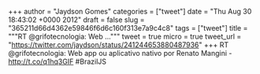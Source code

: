 
+++
author = "Jaydson Gomes"
categories = ["tweet"]
date = "Thu Aug 30 18:43:02 +0000 2012"
draft = false
slug = "365211d66d4362e59846f6d6c160f313e7a9c4c8"
tags = ["tweet"]
title = """RT @grifotecnologia: Web ..."""
tweet = true
micro = true
tweet_url = "https://twitter.com/jaydson/status/241244653880487936"
+++
RT @grifotecnologia: Web app ou aplicativo nativo por Renato Mangini - http://t.co/q1hq3GIF #BrazilJS
